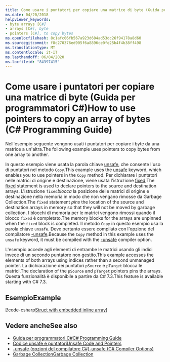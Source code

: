 ```yaml
---
title: Come usare i puntatori per copiare una matrice di byte (Guida per programmatori C#)
ms.date: 04/20/2018
helpviewer_keywords:
- byte arrays [C#]
- arrays [C#], byte
- pointers [C#], to copy bytes
ms.openlocfilehash: 8c1afc06fb567a923d604ad53dc26f94178a8d60
ms.sourcegitcommit: f8c270376ed905f6a8896ce0fe25b4f4b38ff498
ms.translationtype: MT
ms.contentlocale: it-IT
ms.lasthandoff: 06/04/2020
ms.locfileid: "84397415"
---
```

# <a name="how-to-use-pointers-to-copy-an-array-of-bytes-c-programming-guide"></a><span data-ttu-id="d9b22-102">Come usare i puntatori per copiare una matrice di byte (Guida per programmatori C#)</span><span class="sxs-lookup"><span data-stu-id="d9b22-102">How to use pointers to copy an array of bytes (C# Programming Guide)</span></span>

<span data-ttu-id="d9b22-103">Nell'esempio seguente vengono usati i puntatori per copiare i byte da una matrice a un'altra.</span><span class="sxs-lookup"><span data-stu-id="d9b22-103">The following example uses pointers to copy bytes from one array to another.</span></span>

<span data-ttu-id="d9b22-104">In questo esempio viene usata la parola chiave [unsafe](../../language-reference/keywords/unsafe.md), che consente l'uso di puntatori nel metodo `Copy`.</span><span class="sxs-lookup"><span data-stu-id="d9b22-104">This example uses the [unsafe](../../language-reference/keywords/unsafe.md) keyword, which enables you to use pointers in the `Copy` method.</span></span> <span data-ttu-id="d9b22-105">Per dichiarare i puntatori nelle matrici di origine e destinazione, viene usata l'istruzione [fixed](../../language-reference/keywords/fixed-statement.md),</span><span class="sxs-lookup"><span data-stu-id="d9b22-105">The [fixed](../../language-reference/keywords/fixed-statement.md) statement is used to declare pointers to the source and destination arrays.</span></span> <span data-ttu-id="d9b22-106">L'istruzione `fixed`*blocca* la posizione delle matrici di origine e destinazione nella memoria in modo che non vengano rimosse da Garbage Collection.</span><span class="sxs-lookup"><span data-stu-id="d9b22-106">The `fixed` statement *pins* the location of the source and destination arrays in memory so that they will not be moved by garbage collection.</span></span> <span data-ttu-id="d9b22-107">I blocchi di memoria per le matrici vengono rimossi quando il blocco `fixed` è completato.</span><span class="sxs-lookup"><span data-stu-id="d9b22-107">The memory blocks for the arrays are unpinned when the `fixed` block is completed.</span></span> <span data-ttu-id="d9b22-108">Il metodo `Copy` in questo esempio usa la parola chiave `unsafe`. Deve pertanto essere compilato con l'opzione del compilatore [-unsafe](../../language-reference/compiler-options/unsafe-compiler-option.md).</span><span class="sxs-lookup"><span data-stu-id="d9b22-108">Because the `Copy` method in this example uses the `unsafe` keyword, it must be compiled with the [-unsafe](../../language-reference/compiler-options/unsafe-compiler-option.md) compiler option.</span></span>

<span data-ttu-id="d9b22-109">L'esempio accede agli elementi di entrambe le matrici usando gli indici invece di un secondo puntatore non gestito.</span><span class="sxs-lookup"><span data-stu-id="d9b22-109">This example accesses the elements of both arrays using indices rather than a second unmanaged pointer.</span></span> <span data-ttu-id="d9b22-110">La dichiarazione dei puntatori `pSource` e `pTarget` blocca le matrici.</span><span class="sxs-lookup"><span data-stu-id="d9b22-110">The declaration of the `pSource` and `pTarget` pointers pins the arrays.</span></span> <span data-ttu-id="d9b22-111">Questa funzionalità è disponibile a partire da C# 7.3.</span><span class="sxs-lookup"><span data-stu-id="d9b22-111">This feature is available starting with C# 7.3.</span></span>

## <a name="example"></a><span data-ttu-id="d9b22-112">Esempio</span><span class="sxs-lookup"><span data-stu-id="d9b22-112">Example</span></span>

[!code-csharp[Struct with embedded inline array](snippets/FixedKeywordExamples.cs#8)]

## <a name="see-also"></a><span data-ttu-id="d9b22-113">Vedere anche</span><span class="sxs-lookup"><span data-stu-id="d9b22-113">See also</span></span>

- [<span data-ttu-id="d9b22-114">Guida per programmatori C#</span><span class="sxs-lookup"><span data-stu-id="d9b22-114">C# Programming Guide</span></span>](../index.md)
- [<span data-ttu-id="d9b22-115">Codice unsafe e puntatori</span><span class="sxs-lookup"><span data-stu-id="d9b22-115">Unsafe Code and Pointers</span></span>](index.md)
- [<span data-ttu-id="d9b22-116">-unsafe (opzioni del compilatore C#)</span><span class="sxs-lookup"><span data-stu-id="d9b22-116">-unsafe (C# Compiler Options)</span></span>](../../language-reference/compiler-options/unsafe-compiler-option.md)
- [<span data-ttu-id="d9b22-117">Garbage Collection</span><span class="sxs-lookup"><span data-stu-id="d9b22-117">Garbage Collection</span></span>](../../../standard/garbage-collection/index.md)
